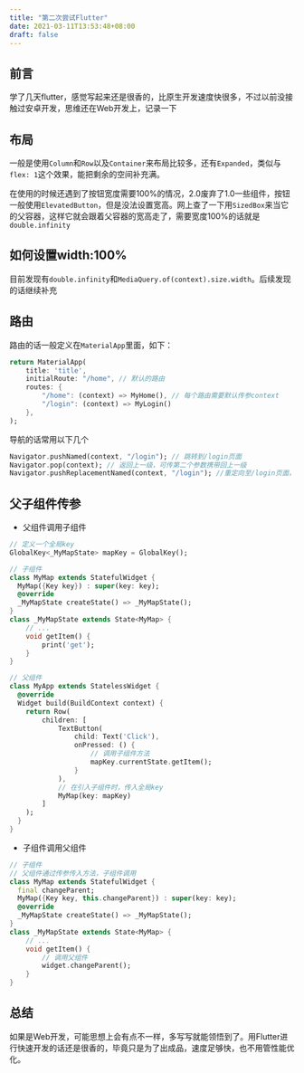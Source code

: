 ```yaml
---
title: "第二次尝试Flutter"
date: 2021-03-11T13:53:48+08:00
draft: false
---
```


## 前言
学了几天flutter，感觉写起来还是很香的，比原生开发速度快很多，不过以前没接触过安卓开发，思维还在Web开发上，记录一下

## 布局
一般是使用`Column`和`Row`以及`Container`来布局比较多，还有`Expanded`，类似与`flex: 1`这个效果，能把剩余的空间补充满。

在使用的时候还遇到了按钮宽度需要100%的情况，2.0废弃了1.0一些组件，按钮一般使用`ElevatedButton`，但是没法设置宽高。网上查了一下用`SizedBox`来当它的父容器，这样它就会跟着父容器的宽高走了，需要宽度100%的话就是`double.infinity`

## 如何设置width:100%
目前发现有`double.infinity`和`MediaQuery.of(context).size.width`。后续发现的话继续补充

## 路由
路由的话一般定义在`MaterialApp`里面，如下：
```dart
return MaterialApp(
    title: 'title',
    initialRoute: "/home", // 默认的路由
    routes: {
        "/home": (context) => MyHome(), // 每个路由需要默认传参context
        "/login": (context) => MyLogin()
    },
);
```
导航的话常用以下几个
```dart
Navigator.pushNamed(context, "/login"); // 跳转到/login页面
Navigator.pop(context); // 返回上一级，可传第二个参数携带回上一级
Navigator.pushReplacementNamed(context, "/login"); //重定向至/login页面，就没法返回到上一级页面了
```

## 父子组件传参
* 父组件调用子组件
```dart
// 定义一个全局key
GlobalKey<_MyMapState> mapKey = GlobalKey();

// 子组件
class MyMap extends StatefulWidget {
  MyMap({Key key}) : super(key: key);
  @override
  _MyMapState createState() => _MyMapState();
}
class _MyMapState extends State<MyMap> {
    // ...
    void getItem() {
        print('get');
    }
}

// 父组件
class MyApp extends StatelessWidget {
  @override
  Widget build(BuildContext context) {
    return Row(
        children: [
            TextButton(
                child: Text('Click'),
                onPressed: () {
                    // 调用子组件方法
                    mapKey.currentState.getItem();
                }
            ),
            // 在引入子组件时，传入全局key
            MyMap(key: mapKey)
        ]
    );
  }
}
```
* 子组件调用父组件
```dart
// 子组件
// 父组件通过传参传入方法，子组件调用
class MyMap extends StatefulWidget {
  final changeParent;
  MyMap({Key key, this.changeParent}) : super(key: key);
  @override
  _MyMapState createState() => _MyMapState();
}
class _MyMapState extends State<MyMap> {
    // ...
    void getItem() {
        // 调用父组件
        widget.changeParent();
    }
}
```

## 总结
如果是Web开发，可能思想上会有点不一样，多写写就能领悟到了。用Flutter进行快速开发的话还是很香的，毕竟只是为了出成品，速度足够快，也不用管性能优化。